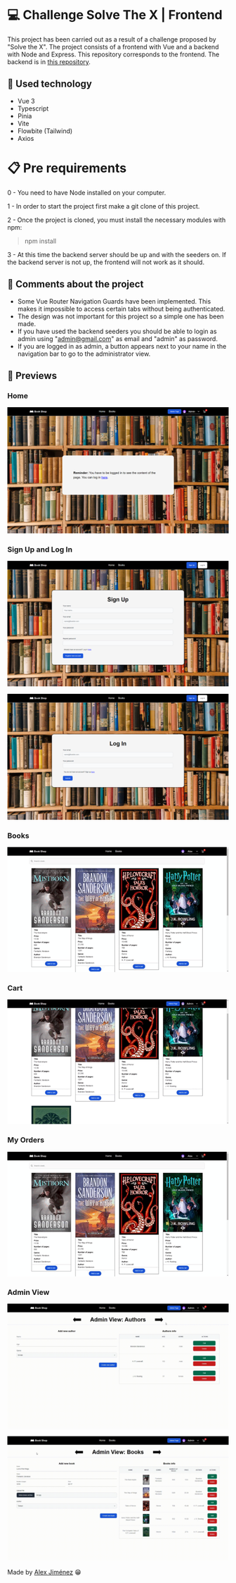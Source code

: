 # 💻 Challenge Solve The X | Frontend
This project has been carried out as a result of a challenge proposed by "Solve the X". The project consists of a frontend with Vue and a backend with Node and Express. This repository corresponds to the frontend. The backend is in [this repository](https://github.com/radikalex/challengeSolveTheX-backend).

## 🦾 Used technology 
- Vue 3
- Typescript
- Pinia
- Vite
- Flowbite (Tailwind)
- Axios

# 📋 Pre requirements

0 - You need to have Node installed on your computer.

1 - In order to start the project first make a git clone of this project.

2 - Once the project is cloned, you must install the necessary modules with npm:
> npm install

3 - At this time the backend server should be up and with the seeders on. 
If the backend server is not up, the frontend will not work as it should.

## 📜 Comments about the project

- Some Vue Router Navigation Guards have been implemented. This makes it impossible to access certain tabs without being authenticated.
- The design was not important for this project so a simple one has been made.
- If you have used the backend seeders you should be able to login as admin using "admin@gmail.com" as email and "admin" as password.
- If you are logged in as admin, a button appears next to your name in the navigation bar to go to the administrator view.

## 👀 Previews

### Home

![image](/assets/preview-home.png)

### Sign Up and Log In

![image](/assets/preview-signup.png)

![image](/assets/preview-login.png)

### Books

![image](/assets/preview_books.gif)

### Cart

![image](/assets/preview_cart.gif)

### My Orders

![image](/assets/preview_books.gif)

### Admin View

![image](/assets/preview_author_admin.gif)

![image](/assets/preview_book_admin.gif)

Made by [Alex Jiménez](https://github.com/radikalex) 😁
